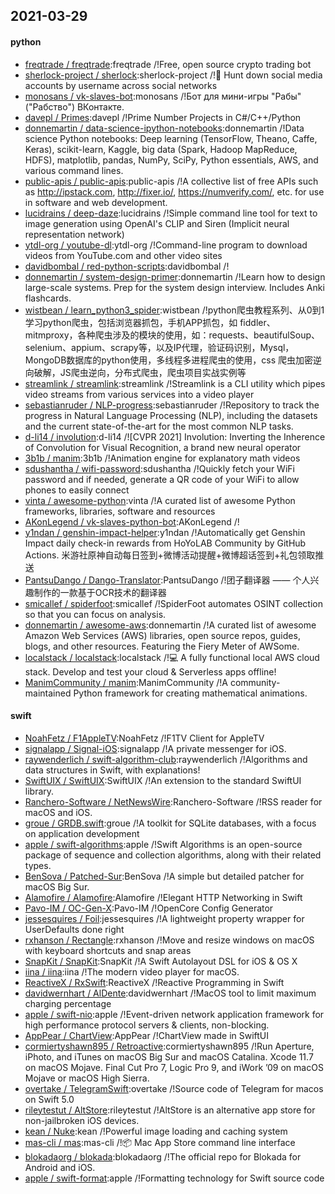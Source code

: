 ## 2021-03-29

#### python
* [freqtrade / freqtrade](https://github.com/freqtrade/freqtrade):freqtrade /!Free, open source crypto trading bot
* [sherlock-project / sherlock](https://github.com/sherlock-project/sherlock):sherlock-project /!🔎
Hunt down social media accounts by username across social networks
* [monosans / vk-slaves-bot](https://github.com/monosans/vk-slaves-bot):monosans /!Бот для мини-игры "Рабы" ("Рабство") ВКонтакте.
* [davepl / Primes](https://github.com/davepl/Primes):davepl /!Prime Number Projects in C#/C++/Python
* [donnemartin / data-science-ipython-notebooks](https://github.com/donnemartin/data-science-ipython-notebooks):donnemartin /!Data science Python notebooks: Deep learning (TensorFlow, Theano, Caffe, Keras), scikit-learn, Kaggle, big data (Spark, Hadoop MapReduce, HDFS), matplotlib, pandas, NumPy, SciPy, Python essentials, AWS, and various command lines.
* [public-apis / public-apis](https://github.com/public-apis/public-apis):public-apis /!A collective list of free APIs such as http://ipstack.com, http://fixer.io/, https://numverify.com/, etc. for use in software and web development.
* [lucidrains / deep-daze](https://github.com/lucidrains/deep-daze):lucidrains /!Simple command line tool for text to image generation using OpenAI's CLIP and Siren (Implicit neural representation network)
* [ytdl-org / youtube-dl](https://github.com/ytdl-org/youtube-dl):ytdl-org /!Command-line program to download videos from YouTube.com and other video sites
* [davidbombal / red-python-scripts](https://github.com/davidbombal/red-python-scripts):davidbombal /!
* [donnemartin / system-design-primer](https://github.com/donnemartin/system-design-primer):donnemartin /!Learn how to design large-scale systems. Prep for the system design interview. Includes Anki flashcards.
* [wistbean / learn_python3_spider](https://github.com/wistbean/learn_python3_spider):wistbean /!python爬虫教程系列、从0到1学习python爬虫，包括浏览器抓包，手机APP抓包，如 fiddler、mitmproxy，各种爬虫涉及的模块的使用，如：requests、beautifulSoup、selenium、appium、scrapy等，以及IP代理，验证码识别，Mysql，MongoDB数据库的python使用，多线程多进程爬虫的使用，css 爬虫加密逆向破解，JS爬虫逆向，分布式爬虫，爬虫项目实战实例等
* [streamlink / streamlink](https://github.com/streamlink/streamlink):streamlink /!Streamlink is a CLI utility which pipes video streams from various services into a video player
* [sebastianruder / NLP-progress](https://github.com/sebastianruder/NLP-progress):sebastianruder /!Repository to track the progress in Natural Language Processing (NLP), including the datasets and the current state-of-the-art for the most common NLP tasks.
* [d-li14 / involution](https://github.com/d-li14/involution):d-li14 /![CVPR 2021] Involution: Inverting the Inherence of Convolution for Visual Recognition, a brand new neural operator
* [3b1b / manim](https://github.com/3b1b/manim):3b1b /!Animation engine for explanatory math videos
* [sdushantha / wifi-password](https://github.com/sdushantha/wifi-password):sdushantha /!Quickly fetch your WiFi password and if needed, generate a QR code of your WiFi to allow phones to easily connect
* [vinta / awesome-python](https://github.com/vinta/awesome-python):vinta /!A curated list of awesome Python frameworks, libraries, software and resources
* [AKonLegend / vk-slaves-python-bot](https://github.com/AKonLegend/vk-slaves-python-bot):AKonLegend /!
* [y1ndan / genshin-impact-helper](https://github.com/y1ndan/genshin-impact-helper):y1ndan /!Automatically get Genshin Impact daily check-in rewards from HoYoLAB Community by GitHub Actions. 米游社原神自动每日签到+微博活动提醒+微博超话签到+礼包领取推送
* [PantsuDango / Dango-Translator](https://github.com/PantsuDango/Dango-Translator):PantsuDango /!团子翻译器 —— 个人兴趣制作的一款基于OCR技术的翻译器
* [smicallef / spiderfoot](https://github.com/smicallef/spiderfoot):smicallef /!SpiderFoot automates OSINT collection so that you can focus on analysis.
* [donnemartin / awesome-aws](https://github.com/donnemartin/awesome-aws):donnemartin /!A curated list of awesome Amazon Web Services (AWS) libraries, open source repos, guides, blogs, and other resources. Featuring the Fiery Meter of AWSome.
* [localstack / localstack](https://github.com/localstack/localstack):localstack /!💻
A fully functional local AWS cloud stack. Develop and test your cloud & Serverless apps offline!
* [ManimCommunity / manim](https://github.com/ManimCommunity/manim):ManimCommunity /!A community-maintained Python framework for creating mathematical animations.

#### swift
* [NoahFetz / F1AppleTV](https://github.com/NoahFetz/F1AppleTV):NoahFetz /!F1TV Client for AppleTV
* [signalapp / Signal-iOS](https://github.com/signalapp/Signal-iOS):signalapp /!A private messenger for iOS.
* [raywenderlich / swift-algorithm-club](https://github.com/raywenderlich/swift-algorithm-club):raywenderlich /!Algorithms and data structures in Swift, with explanations!
* [SwiftUIX / SwiftUIX](https://github.com/SwiftUIX/SwiftUIX):SwiftUIX /!An extension to the standard SwiftUI library.
* [Ranchero-Software / NetNewsWire](https://github.com/Ranchero-Software/NetNewsWire):Ranchero-Software /!RSS reader for macOS and iOS.
* [groue / GRDB.swift](https://github.com/groue/GRDB.swift):groue /!A toolkit for SQLite databases, with a focus on application development
* [apple / swift-algorithms](https://github.com/apple/swift-algorithms):apple /!Swift Algorithms is an open-source package of sequence and collection algorithms, along with their related types.
* [BenSova / Patched-Sur](https://github.com/BenSova/Patched-Sur):BenSova /!A simple but detailed patcher for macOS Big Sur.
* [Alamofire / Alamofire](https://github.com/Alamofire/Alamofire):Alamofire /!Elegant HTTP Networking in Swift
* [Pavo-IM / OC-Gen-X](https://github.com/Pavo-IM/OC-Gen-X):Pavo-IM /!OpenCore Config Generator
* [jessesquires / Foil](https://github.com/jessesquires/Foil):jessesquires /!A lightweight property wrapper for UserDefaults done right
* [rxhanson / Rectangle](https://github.com/rxhanson/Rectangle):rxhanson /!Move and resize windows on macOS with keyboard shortcuts and snap areas
* [SnapKit / SnapKit](https://github.com/SnapKit/SnapKit):SnapKit /!A Swift Autolayout DSL for iOS & OS X
* [iina / iina](https://github.com/iina/iina):iina /!The modern video player for macOS.
* [ReactiveX / RxSwift](https://github.com/ReactiveX/RxSwift):ReactiveX /!Reactive Programming in Swift
* [davidwernhart / AlDente](https://github.com/davidwernhart/AlDente):davidwernhart /!MacOS tool to limit maximum charging percentage
* [apple / swift-nio](https://github.com/apple/swift-nio):apple /!Event-driven network application framework for high performance protocol servers & clients, non-blocking.
* [AppPear / ChartView](https://github.com/AppPear/ChartView):AppPear /!ChartView made in SwiftUI
* [cormiertyshawn895 / Retroactive](https://github.com/cormiertyshawn895/Retroactive):cormiertyshawn895 /!Run Aperture, iPhoto, and iTunes on macOS Big Sur and macOS Catalina. Xcode 11.7 on macOS Mojave. Final Cut Pro 7, Logic Pro 9, and iWork ’09 on macOS Mojave or macOS High Sierra.
* [overtake / TelegramSwift](https://github.com/overtake/TelegramSwift):overtake /!Source code of Telegram for macos on Swift 5.0
* [rileytestut / AltStore](https://github.com/rileytestut/AltStore):rileytestut /!AltStore is an alternative app store for non-jailbroken iOS devices.
* [kean / Nuke](https://github.com/kean/Nuke):kean /!Powerful image loading and caching system
* [mas-cli / mas](https://github.com/mas-cli/mas):mas-cli /!📦
Mac App Store command line interface
* [blokadaorg / blokada](https://github.com/blokadaorg/blokada):blokadaorg /!The official repo for Blokada for Android and iOS.
* [apple / swift-format](https://github.com/apple/swift-format):apple /!Formatting technology for Swift source code

